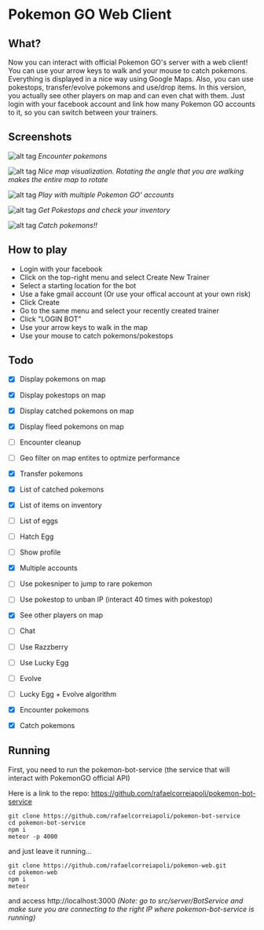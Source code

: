 # Pokemon GO Web Client
## What?
Now you can interact with official Pokemon GO's server with a web client!
You can use your arrow keys to walk and your mouse to catch pokemons. Everything is displayed in a nice way using Google Maps.
Also, you can use pokestops, transfer/evolve pokemons and use/drop items.
In this version, you actually see other players on map and can even chat with them.
Just login with your facebook account and link how many Pokemon GO accounts to it, so you can switch between your trainers.

## Screenshots
![alt tag](https://raw.githubusercontent.com/rafaelcorreiapoli/pokemon-web/master/screenshots/Jogo1.png?token=AMPsyCZf3UXh4hEXSu3eKf0H75Z7S30xks5X1d9HwA%3D%3D)
*Encounter pokemons*

![alt tag](https://raw.githubusercontent.com/rafaelcorreiapoli/pokemon-web/master/screenshots/Jogo2.png?token=AMPsyFUDq0CBDZd4Tk5Otxydw1akpm0bks5X1eA9wA%3D%3D)
*Nice map visualization. Rotating the angle that you are walking makes the entire map to rotate*

![alt tag](https://raw.githubusercontent.com/rafaelcorreiapoli/pokemon-web/master/screenshots/Jogo3.png?token=AMPsyEb48BWRprj1jEQmFEvE0LZvf89kks5X1d-zwA%3D%3D)
*Play with multiple Pokemon GO' accounts*

![alt tag](https://raw.githubusercontent.com/rafaelcorreiapoli/pokemon-web/master/screenshots/Jogo5.png?token=AMPsyFTcohJSub4NVZwyKDcuJPhHeOPcks5X1d__wA%3D%3D)
*Get Pokestops and check your inventory*

![alt tag](https://raw.githubusercontent.com/rafaelcorreiapoli/pokemon-web/master/screenshots/Jogo6.png?token=AMPsyGPXsKeCtrOGXXaFz97LbaI4Qp1Kks5X1eAXwA%3D%3D)
*Catch pokemons!!*

## How to play
- Login with your facebook
- Click on the top-right menu and select Create New Trainer
- Select a starting location for the bot
- Use a fake gmail account (Or use your offical account at your own risk)
- Click Create
- Go to the same menu and select your recently created trainer
- Click "LOGIN BOT"
- Use your arrow keys to walk in the map
- Use your mouse to catch pokemons/pokestops

## Todo
- [x] Display pokemons on map
- [x] Display pokestops on map
- [x] Display catched pokemons on map
- [x] Display fleed pokemons on map
- [ ] Encounter cleanup
- [ ] Geo filter on map entites to optmize performance
- [x] Transfer pokemons
- [x] List of catched pokemons
- [x] List of items on inventory
- [ ] List of eggs
- [ ] Hatch Egg
- [ ] Show profile
- [x] Multiple accounts
- [ ] Use pokesniper to jump to rare pokemon
- [ ] Use pokestop to unban IP (interact 40 times with pokestop)
- [x] See other players on map
- [ ] Chat
- [ ] Use Razzberry
- [ ] Use Lucky Egg
- [ ] Evolve
- [ ] Lucky Egg + Evolve algorithm
- [x] Encounter pokemons
- [x] Catch pokemons


## Running

First, you need to run the pokemon-bot-service (the service that will interact with PokemonGO official API)

Here is a link to the repo: https://github.com/rafaelcorreiapoli/pokemon-bot-service
```
git clone https://github.com/rafaelcorreiapoli/pokemon-bot-service
cd pokemon-bot-service
npm i
meteor -p 4000
```
and just leave it running...


```
git clone https://github.com/rafaelcorreiapoli/pokemon-web.git
cd pokemon-web
npm i
meteor
```
and access http://localhost:3000
*(Note: go to src/server/BotService and make sure you are connecting to the right IP where pokemon-bot-service is running)*


